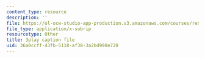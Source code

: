 ```yaml
---
content_type: resource
description: ''
file: https://ol-ocw-studio-app-production.s3.amazonaws.com/courses/res-3-003-learn-to-build-your-own-videogame-with-the-unity-game-engine-and-microsoft-kinect-january-iap-2017/36a0ccff43fb5118af383a2bd998e728_EIWhCCjSkPU.vtt
file_type: application/x-subrip
resourcetype: Other
title: 3play caption file
uid: 36a0ccff-43fb-5118-af38-3a2bd998e728
---
```

